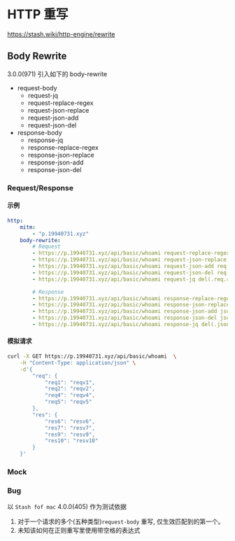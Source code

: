 # HTTP 重写

<https://stash.wiki/http-engine/rewrite>

## Body Rewrite

3.0.0(971) 引入如下的 body-rewrite

- request-body
    - request-jq
    - request-replace-regex
    - request-json-replace
    - request-json-add
    - request-json-del
- response-body
    - response-jq
    - response-replace-regex
    - response-json-replace
    - response-json-add
    - response-json-del

### Request/Response

#### 示例

```yaml
http:
    mitm:
        - "p.19940731.xyz"
    body-rewrite:
        # Request
        - https://p.19940731.xyz/api/basic/whoami request-replace-regex reqv1 request-replace-regex
        - https://p.19940731.xyz/api/basic/whoami request-json-replace req.req2 "request-json-replace"
        - https://p.19940731.xyz/api/basic/whoami request-json-add req.req3 "request-json-add"
        - https://p.19940731.xyz/api/basic/whoami request-json-del req.req4
        - https://p.19940731.xyz/api/basic/whoami request-jq del(.req.req5)

        # Response
        - https://p.19940731.xyz/api/basic/whoami response-replace-regex resv6 response-replace-regex
        - https://p.19940731.xyz/api/basic/whoami response-json-replace json.res.res7 "response-json-replace"
        - https://p.19940731.xyz/api/basic/whoami response-json-add json.res.res8 "response-json-add"
        - https://p.19940731.xyz/api/basic/whoami response-json-del json.res.res9
        - https://p.19940731.xyz/api/basic/whoami response-jq del(.json.res.res10)
```

#### 模拟请求

```bash
curl -X GET https://p.19940731.xyz/api/basic/whoami  \
    -H "Content-Type: application/json" \
    -d'{
        "req": {
            "req1": "reqv1",
            "req2": "reqv2",
            "req4": "reqv4",
            "req5": "reqv5"
        },
        "res": {
            "res6": "resv6",
            "res7": "resv7",
            "res9": "resv9",
            "res10": "resv10"        
        }
    }'
```

### Mock

### Bug

以 `Stash fof mac` 4.0.0(405) 作为测试依据

1. 对于一个请求的多个(五种类型)`request-body` 重写, 仅生效匹配到的第一个。
2. 未知该如何在正则重写里使用带空格的表达式
